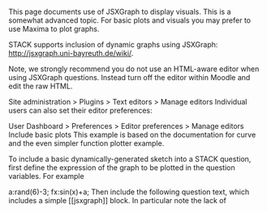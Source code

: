 This page documents use of JSXGraph to display visuals. This is a somewhat advanced topic. For basic plots and visuals you may prefer to use Maxima to plot graphs.

STACK supports inclusion of dynamic graphs using JSXGraph: http://jsxgraph.uni-bayreuth.de/wiki/.

Note, we strongly recommend you do not use an HTML-aware editor when using JSXGraph questions. Instead turn off the editor within Moodle and edit the raw HTML.

Site administration > Plugins > Text editors > Manage editors
Individual users can also set their editor preferences:

User Dashboard > Preferences > Editor preferences > Manage editors
Include basic plots
This example is based on the documentation for curve and the even simpler function plotter example.

To include a basic dynamically-generated sketch into a STACK question, first define the expression of the graph to be plotted in the question variables. For example

a:rand(6)-3;
fx:sin(x)+a;
Then include the following question text, which includes a simple [[jsxgraph]] block. In particular note the lack of <script> tags which you might expect to include.

<p>Type in an algebraic expression which has the graph shown below.</p>
[[jsxgraph]]
  /* boundingbox:[left, top, right, bottom] */
  var board = JXG.JSXGraph.initBoard(divid, {boundingbox: [-10, 5, 10, -5], axis: true, showCopyright: false});
  var f = board.jc.snippet('{#fx#}', true, 'x', true);
  board.create('functiongraph', [f,-10,10]);
[[/jsxgraph]]
<p>\(f(x)=\) [[input:ans1]] [[validation:ans1]]</p>
Note the code board.jc.snippet('{#fx#}', true, 'x', true); which turns a reasonable expression for a function into the JavaScript function. You cannot just plot the functiongraph on its own.

To make a working question, you will then need to add in fx as the model answer to input ans1, a question note (e.g. \({@fx@}\)) and an appropriate potential response tree.

Block options
You can control the size of the JSXGraph board with the width and height options. E.g.

[[jsxgraph width="200px" height="200px"]]
The option aspect-ratio combined with the ability to use relative dimensions allows for graphs to resize and maintain its shape if the viewport changes. When using aspect-ratio it is necessary to define one and only one of the above lengths.

[[jsxgraph width="80%" aspect-ratio="3/2"]]
If no size is defined the default is to have width="500px" height="400px" and these are also the dimensions used if values are missing and no aspect-ratio has been defined.

Automatic identifier for the div-element
As initialisation of the JSXGraph board requires you to give it a reference to the div-element that will contain the graph you will need to know what that id is. With the JSXGraph-block that identifier is present in a variable named divid. Since, 4.3.3 we also provide that same identifier in a variable named BOARDID to match the behaviour of the JSXGraph Moodle filter. We generate that identifier automatically to allow one to have multiple plots even multiple copies of the same question on the same page without anyone having to worry about accidental identifier clashing.

Interactive elements
In this example define the question variables as

fx:int(expand((x-1)*(x+1)*(x-2)),x);
This question contains an interactive sliding element.

<p>A graph, together with the tangent line and its slope, are shown below.  Find an algebraic expression for the graph shown below.</p>
[[jsxgraph]]
  /* boundingbox:[left, top, right, bottom] */
  var board = JXG.JSXGraph.initBoard(divid, {boundingbox: [-5, 10, 5, -10], axis: true, showCopyright: false});
  var f = board.jc.snippet('{#fx#}', true, 'x', true);
  var curve = board.create('functiongraph', [f,-10,10], {strokeWidth:2});
  var dcurve = board.create('functiongraph', [JXG.Math.Numerics.D(f),-10,10], {strokeColor:'#ff0000', strokeWidth:1, dash:2});
  var p = board.create('glider',[1,0,curve], {name:'Drag me'});
  board.create('tangent',[p], {name:'Drag me'});
  var q = board.create('point', [function(){return p.X();}, function(){return JXG.Math.Numerics.D(f)(p.X());} ], {withLabel:false});
  board.unsuspendUpdate();
[[/jsxgraph]]
<p>\(f(x)=\) [[input:ans1]] [[validation:ans1]]</p>
In this example the student can interact with a dynamic diagram to help them understand what is going on.

An example with a slider
In this example we provide a simple slider. Notice in this example we use the JavaScript notation a**x for ax
 and not Maxima's a^x.

[[jsxgraph]]
  /* boundingbox:[left, top, right, bottom] */
  var board = JXG.JSXGraph.initBoard(divid, {boundingbox: [-5, 10, 5, -10], axis: true, showCopyright: false});
  var a = board.create('slider',[[-3,6],[2,6],[0,2,6]],{name:'a'});
  var curve = board.create('functiongraph', [function(x) {return a.Value()**x}], {strokeWidth:2});
  board.unsuspendUpdate();
[[/jsxgraph]]
General considerations when building interactive graphs
In general you should pay attention on how your graph reacts to the student returning to the page/question later. For example, will your graph reset to display the original situation or will it at least move all movable things to the positions the student last left them? If the student can do things that are not actually considered as part of the answer, e.g. zoom out or pan the view, do you also remember those actions? If your graph is not used for inputting answers then this is not a major issue but if it is then you will need to solve this issue. Basically, storing the state of the interactive graph is a key thing that the author of that graph needs to deal with.

The basic structure of such graph logic is as follows:

Load existing state or if not found initialise with defaults.
Draw the graph based on that state.
Attach listeners to everything that can be changed in the graph and store those changes into the state in those listeners.
The simplest solution for storing state is to add a string type input field to the question.

Create and hide an input with CSS, e.g. <p style="display:none">[[input:stateStore]] [[validation:stateStore]]</p> (but probably not while you develop the question!)
Make the input a "string" type.
Turn off the validation ("Show the validation") and verification ("Student must verify") of the input field.
Use the extra option hideanswer to make sure the teacher's answer is not shown to students.
That input field should not be connected to any PRTs.
You can use the syntax hint feature to pass in a default value but only if that is not parametric (currently the syntax hint is not CASText: see the todo list).
It is possible to store state in other input types, but this input will therefore be subject to validation. E.g. you could use an algebraic input to store a number but you probably then need to allow floats.

You can use that input field to store the state of the graph as a string, for example as a JSON-encoded structure. For example, assuming the name of the String input is named stateStore, we can store the position of a point as follows:

[[jsxgraph input-ref-stateStore="stateRef"]]
  /* Note that the input-ref-X attribute above will store the element identifier of the input X in
     a variable named in the attribute, you can have multiple references to multiple inputs. */

  /* Create a normal board. */
  var board = JXG.JSXGraph.initBoard(divid, {axis: true, showCopyright: false});

  /* State represented as a JS-object, first define default then try loading the stored values. */
  var state = {'x':4, 'y':3};
  var stateInput = document.getElementById(stateRef);
  if (stateInput.value && stateInput.value != '') {
    state = JSON.parse(stateInput.value);
  }

  /* Then make the graph represent the state */
  var p = board.create('point',[state['x'],state['y']]);

  /* And finally the most important thing, update the stored state when things change. */
  p.on('drag', function() {
    var newState = {'x':p.X(), 'y':p.Y()};
    /* Encode the state as JSON for storage and store it */
    stateInput.value = JSON.stringify(newState);
    /* Since the STACK-JS system one needs to also remember to tell others
       about the changed value. Do this by dispatching an event. */
    stateInput.dispatchEvent(new Event('change'));
  });
[[/jsxgraph]]
Note, in the above example in [[jsxgraph input-ref-stateStore="stateRef"]] the stateStore part of this tag directly relates to, and must match, the name of the input.

In that trivial example you only have one point that you can drag around but the position of that point will be stored and it will be where you left it when you return to the page. However, the position has been stored in a String encoded in JSON format and cannot directly be used in STACK-side logic. The JSON format is however very handy if you create objects to store dynamically and want to represent things of more complex nature, but in this example we could have just as well have had two separate Numeric inputs storing just the raw 'x' and 'y' coordinates separately as raw numbers and in that case we could have used them directly in STACK's grading logic.

If needed, JSON is not impossible to parse in STACK, but it is not easy (as in JavaScript) because Maxima has no map data-structures and is not object oriented. In any case, the JSON string generated in the previous example would look like this:

stateStore:"{\"x\":4,\"y\":3}";
To parse and manipulate it you can use STACK's custom JSON parsing functions:

tmp:stackjson_parse(stateStore); /* This returns a STACK-map: ["stack_map", ["x", 4], ["y", 3]] */
x:stackmap_get(tmp,"x");         /* 4 */
y:stackmap_get(tmp,"y");         /* 3 */
tmp:stackmap_set(tmp,"z",x*y);   /* ["stack_map", ["x", 4], ["y", 3], ["z", 12]] */
json:stackjson_stringify(tmp);   /* "{\"x\":4,\"y\":3,\"z\":12}" */
Convenience tools for building graphs
The previous section covered the general case of storing the state of the graph and acting on it. Typically, you only need to handle a few points and maybe some sliders and for this task we provide ready-made functions that bind those primitive objects to STACK input fields. As these binding functions only deal with singular sliders and points they will also use simpler forms of passing around the values.

The example in the previous section about moving the point around and storing the points position as an JSON object can be redone with the convenience functions in much simpler form. The only major differences being that the value is stored as a raw list of float values, and the input field should not be of the String type instead we can store it as Algebraic input and directly access the values, just make sure you allow float values in that input.

[[jsxgraph input-ref-stateStore="stateRef"]]
  /* Create a board like normal. */
  var board = JXG.JSXGraph.initBoard(divid, {axis: true, showCopyright: false});

  /* Create a point, its initial position will be the default position if no state is present. */
  var p = board.create('point', [4, 3]);

  /* Bind it to the input and state stored in it. */
  stack_jxg.bind_point(stateRef, p);
[[/jsxgraph]]
For sliders you use the function stack_jxg.bind_slider(inputRef, slider) and it stores the sliders value as a raw float. Sliders will however require that you call board.update() after binding to them, otherwise the graph may not display the stored state after reload.

You should check the sample questions about JSXGraph binding for examples of these functions in action.

Starting from version 4.3 there are three functions for dealing with pairs of points. Basically, if you want to represent vectors, lines or circles or anything that can be defined with just two points. stack_jxg.bind_point_dual(inputRef, point1, point2) will store the positions of the points into a single input as a list of lists, stack_jxg.bind_point_relative(inputRef, point1, point2) will also generate a list but in it the second point is represented relative to the first, and finally stack_jxg.bind_point_direction(inputRef, point1, point2) will provide the first point as coordinates and the second point as an angle and distance from the first.

Starting from 4.4 there is only one new bind function stack_jxg.bind_list_of(inputRef, list) which takes a list of points and/or sliders and stores it into a single input. It only works if the size or order of the list does not change during page loads, however the list can change its shape for variants of the question. The primary use target for this are the vertices of polygons, but one can probably come up with something else as well, it does work as a quick and dirty way of storing the whole graph state if the graph can be defined just by points and sliders.

There are also two new functions related to dealing with groups of objects and matching inputs. For situations where the answer consists of multiple elements and it is possible that not all get moved one can use stack_jxg.define_group(list) which takes a list of points and/or sliders and makes it so that touching any one of them will trigger them all to be considered as touched and thus generates inputs. There is also stack_jxg.starts_moved(object) which takes a point or a slider and marks it as touched from the start, this may be of use if the graph is an optional part and the actual grading depends of other parts or if one wants to use PRT feedback as a way for describing the status of the graph and needs the objects to be transferred onto the CAS side without interaction from the student.

Convenience tools for generating lists of values.
If you want to output a list of values without Maxima's normal bracket symbols you can use

stack_disp_comma_separate([a,b,sin(pi)]);
This function turns a list into a string representation of its arguments, without braces. Internally, it applies string to the list of values (not TeX!). However, you might still get things like %pi in the output.

You can use this with mathematical input: {@stack_disp_comma_separate([a,b,sin(pi)])@} and you will get the result a, b, sin(%pi/7) (without the string quotes) because when a Maxima variable is a string we strip off the outside quotes and don't typeset this in maths mode.

Discrete mathematics and graph theory.
A graph can be displayed with JSXGraph, see discrete mathematics for examples.

Custom binding
In the event that you wish to bind a JSXGraph object that is not a point or a slider (or a group of these), you can build your own binding function using stack_jxg.custom_bind(inputRef, serializer, deserializer, [object(s)]). The serializer function is used to generate the value for the input. The deserializer is used to extract the value in the input and subsequently update the state of the JSXGraph.

One use case of this could be tying together a STACK [[input]] with an Input object in JSXGraph. This is probably a rare use case, but one could imagine a scenario where it it useful to have an input box in the graph, such as labelling a probability tree diagram, or wanting a draggable input box for some reason. In any case, this is a particularly simple example of using the custom_bind() function, shown below.

<p>Enter \(\sin(x)\)</p>
<span hidden="">[[input:ans1]]</span><span>[[validation:ans1]]</span><br>
[[jsxgraph width="200px" height="100px" input-ref-ans1="ans1Ref"]]
    let board = JXG.JSXGraph.initBoard(divid, {
      boundingbox: [-1,1,1,-1], axis: false
    });
    let inputBox = board.create('input',[0,0,'',''],{}); /*Create input box we want to bind to the STACK input*/

    /* We want to create our own binding function using custom_bind as a base.
       Our function, inputBinder, will take the reference to the STACK input and the object we want to bind to it as inputs.
       The serializer function doesn't take any inputs, but will refer to the object given to inputBinder directly.
       The deserializer function takes exactly one input: the data with which it will update the graph.
       Lastly, we run the custom_bind function. */

    let inputBinder = function(inputRef, object) {
        let serializer = function() {return object.Value()} /*Simply returns the value in the inputBox*/
        let deserializer = function(data) {object.set(data)} /*Given some data, put this data into the inputBox*/
        stack_jxg.custom_bind(inputRef, serializer, deserializer, [object])
    }

    /* Now we run the function */
    inputBinder(ans1Ref, inputBox)
[[/jsxgraph]]
In most cases the serializer and deserializer functions will be a bit more complicated, and will probably need to use functions like JSON.stringify or JSON.parse as in the earlier examples on this page.

Sometimes you may wish to bind a STACK input to something in the JSXGraph IFRAME that isn't an object, in which case the stack_jxg.custom_bind will not work. One example of this would be asking students to identify or shade in a certain region in a graph, such as part of a Venn diagram, identifying the region of integration for an iterated integral, or showing that (for example), two sixths is equal to one third. In this case, you will need to write the binding more explicitly, using the steps listed above as a framework. An example is given below, in which we ask the student to "shade" in one third of a circle divided into six equal segments.

Let us first assume that we will hard-code this question to always ask students to shade in one third of a circle divided into sixths. This is not too difficult to generalise, and it keeps the code clean. Then let us define a model answer as the list:

ta: [1,1,0,0,0,0];
We interpret this as two of the six sectors in our eventual graph being shaded, and four of them being unshaded, with 1 representing on and 0 representing off. Our student input, ans1, will then be a normal algebraic input.

Now we can create the question text. Firstly, we state the instructions for the student and create the board and associated objects.

<p>Shade some regions of the diagram below so that it represents the fraction \(\dfrac{1}{3}\). Click a region to shade it, and click a second time to un-shade it if needed.</p>
[[jsxgraph width="500px" height="500px" input-ref-ans1="ans1Ref"]]
    var board = JXG.JSXGraph.initBoard(divid, {
        boundingbox: [-1.2,1.2,1.2,-1.2], axis: false,
        showNavigation: false, showCopyright: false});

    var plotColours = ["#1f77b4", "#ff7f0e"];
    var numSectors = 6;

    var origin = board.create('point',[0,0],{visible:false}); /* This will be referenced multiple times as we create the sectors */

    var points = [];
    var sectors = [];

    /* Create 7 points (doubling up the start and end) and then between each pair of adjacent points, define a sector. */

    var sectorAttr = {strokeColor:plotColours[0],strokeOpacity:0.5,strokeWidth: 2,fillColor:plotColours[1],fillOpacity:0, highlight: false}
    for(let ii=0;ii<numSectors+1;ii++) {
        points[ii] = board.create('point',[Math.cos(ii*2*Math.PI / numSectors),Math.sin(ii*2*Math.PI / numSectors)],{visible:false});
        if (ii>0) {
            sectors[ii-1] = board.create('sector',[origin,points[ii-1],points[ii]],sectorAttr);
        }
    }
Now that the graph has been drawn, we need to initialise the shading based on existing student input. This means that if a student has given an answer and then refreshed the page, the graph should show the correct sectors shaded or unshaded based on that answer.

var shading = [0,0,0,0,0,0];
var shadingInput = document.getElementById(ans1Ref);
if (shadingInput.value && shadingInput.value != '') { /* If the student has given an input and it is not an empty string: */
    shading = JSON.parse(shadingInput.value) /* Over-write the current shading array with the student input */
    for (var ii=0;ii<numSectors;ii++) { /* and then update the shading to match. */
        sectors[ii].setAttribute({fillOpacity:0.3*shading[ii]})
    }
}
The graph should now have the appropriate shading applied. We have completed the first two out of three steps as outlined above. To accomplish the last step we will write three functions; one that will return the coordinates of a location that is clicked, another that will update the graph given those coordinates, and a third that will listen to a click event and then run these functions.

/* The below code is adapted from an example found at https://jsxgraph.org/wiki/index.php/Browser_event_and_coordinates */

var getMouseCoords = function(e, i) {
    var cPos = board.getCoordsTopLeftCorner(e, i),
        absPos = JXG.getPosition(e, i),
        dx = absPos[0]-cPos[0],
        dy = absPos[1]-cPos[1];

    var coords = new JXG.Coords(JXG.COORDS_BY_SCREEN, [dx, dy], board);
    return [coords.usrCoords[1], coords.usrCoords[2]]
};

var shadeSectors = function(x,y) { /* Given a coordinate pair x,y */
    var r = Math.sqrt(x**2 + y**2); /* convert to polar form r,angle */
    var angle = Math.atan2(y,x);
    if (angle<0) {angle = angle + 2*Math.PI} /* Ensure argument is from 0 to 2π */

    if (r<1) { /* If inside the unit circle */
        var whichSector = Math.floor(angle*numSectors/(2*Math.PI)); /* read which sextant the coordinates are in */
        shading[whichSector] = 1 - shading[whichSector]
        sectors[whichSector].setAttribute({fillOpacity:0.3*shading[whichSector]})

        shadingInput.value = JSON.stringify(shading); /* Update the input value */
        shadingInput.dispatchEvent(new Event('change')); /* Tell the STACK input outside the JSXGraph to look for this updated value */
    }
}

var onClick = function(e) {
    var [x, y] = getMouseCoords(e, 0);
    shadeSectors(x,y)
}

board.on('down',onClick);
[[/jsxgraph]]
Finally, we finish the question by adding the appropriate answer box inside a hidden div (as well as setting "Student must verify" to No).

<div hidden="">[[input:ans1]] [[validation:ans1]]</div>
The student's input, ans1, is now exactly a Maxima list of ones and zeros, and to mark the students answer we could check that apply("+",ans1) is exactly equal to 2.

A catalogue of plots
The following CASText gives representative examples of the height, width and aspect ratio options supported by STACK's jsxgraph block Cut and paste it into the CASchat script.

Default options
[[jsxgraph]]
  /* boundingbox:[left, top, right, bottom] */
  var board = JXG.JSXGraph.initBoard(divid, {boundingbox: [-3, 1, 3, -1], axis: true, showCopyright: false});
  var f = board.jc.snippet('sin(x^2)', true, 'x', true);
  board.create('functiongraph', [f,-3,3]);
[[/jsxgraph]]

Absolute units
[[jsxgraph height='100px' width='200px']]
  /* boundingbox:[left, top, right, bottom] */
  var board = JXG.JSXGraph.initBoard(divid, {boundingbox: [-3, 1, 3, -1], axis: true, showCopyright: false});
  var f = board.jc.snippet('sin(x^2)', true, 'x', true);
  board.create('functiongraph', [f,-3,3]);
[[/jsxgraph]]

Relative units: 50% width, default height
[[jsxgraph width='50%']]
  /* boundingbox:[left, top, right, bottom] */
  var board = JXG.JSXGraph.initBoard(divid, {boundingbox: [-3, 1, 3, -1], axis: true, showCopyright: false});
  var f = board.jc.snippet('sin(x^2)', true, 'x', true);
  board.create('functiongraph', [f,-3,3]);
[[/jsxgraph]]

Relative units: 50% width, 50% height (use vh for relative height: todo why?!)
[[jsxgraph width='50%' height='50vh']]
  /* boundingbox:[left, top, right, bottom] */
  var board = JXG.JSXGraph.initBoard(divid, {boundingbox: [-3, 1, 3, -1], axis: true, showCopyright: false});
  var f = board.jc.snippet('sin(x^2)', true, 'x', true);
  board.create('functiongraph', [f,-3,3]);
[[/jsxgraph]]

Absolute and relative: 300px width, 50% height
[[jsxgraph width='300px' height='50vh']]
  /* boundingbox:[left, top, right, bottom] */
  var board = JXG.JSXGraph.initBoard(divid, {boundingbox: [-3, 1, 3, -1], axis: true, showCopyright: false});
  var f = board.jc.snippet('sin(x^2)', true, 'x', true);
  board.create('functiongraph', [f,-3,3]);
[[/jsxgraph]]

Relative and absolute: 50% width, 300px height
[[jsxgraph width='50%' height='300px']]
  /* boundingbox:[left, top, right, bottom] */
  var board = JXG.JSXGraph.initBoard(divid, {boundingbox: [-3, 1, 3, -1], axis: true, showCopyright: false});
  var f = board.jc.snippet('sin(x^2)', true, 'x', true);
  board.create('functiongraph', [f,-3,3]);
[[/jsxgraph]]

Aspect ratio, and absolute width
[[jsxgraph width='300px' aspect-ratio='1']]
  /* boundingbox:[left, top, right, bottom] */
  var board = JXG.JSXGraph.initBoard(divid, {boundingbox: [-3, 1, 3, -1], axis: true, showCopyright: false});
  var f = board.jc.snippet('sin(x^2)', true, 'x', true);
  board.create('functiongraph', [f,-3,3]);
[[/jsxgraph]]

Aspect ratio of 3, and absolute width
[[jsxgraph width='300px' aspect-ratio='3']]
  /* boundingbox:[left, top, right, bottom] */
  var board = JXG.JSXGraph.initBoard(divid, {boundingbox: [-3, 1, 3, -1], axis: true, showCopyright: false});
  var f = board.jc.snippet('sin(x^2)', true, 'x', true);
  board.create('functiongraph', [f,-3,3]);
[[/jsxgraph]]

Aspect ratio of 3, and relative width
[[jsxgraph width='50%' aspect-ratio='3']]
  /* boundingbox:[left, top, right, bottom] */
  var board = JXG.JSXGraph.initBoard(divid, {boundingbox: [-3, 1, 3, -1], axis: true, showCopyright: false});
  var f = board.jc.snippet('sin(x^2)', true, 'x', true);
  board.create('functiongraph', [f,-3,3]);
[[/jsxgraph]]

Aspect ratio and absolute height
[[jsxgraph height='500px' aspect-ratio='1']]
  /* boundingbox:[left, top, right, bottom] */
  var board = JXG.JSXGraph.initBoard(divid, {boundingbox: [-3, 1, 3, -1], axis: true, showCopyright: false});
  var f = board.jc.snippet('sin(x^2)', true, 'x', true);
  board.create('functiongraph', [f,-3,3]);
[[/jsxgraph]]

Aspect ratio of 3 and absolute height
[[jsxgraph height='500px' aspect-ratio='3']]
  /* boundingbox:[left, top, right, bottom] */
  var board = JXG.JSXGraph.initBoard(divid, {boundingbox: [-3, 1, 3, -1], axis: true, showCopyright: false});
  var f = board.jc.snippet('sin(x^2)', true, 'x', true);
  board.create('functiongraph', [f,-3,3]);
[[/jsxgraph]]

Aspect ratio of 3 and relative height
[[jsxgraph height='50vh' aspect-ratio='3']]
  /* boundingbox:[left, top, right, bottom] */
  var board = JXG.JSXGraph.initBoard(divid, {boundingbox: [-3, 1, 3, -1], axis: true, showCopyright: false});
  var f = board.jc.snippet('sin(x^2)', true, 'x', true);
  board.create('functiongraph', [f,-3,3]);
[[/jsxgraph]]
Reacting to feedback from the STACK question in JSXGraph
In some situations, it can be quite useful to change the graph state based on the feedback that students get displayed after submitting the task.

With STACK-JS, JSXGraph is contained inside an IFRAME and thus can not directly access DOM elements from the STACK question. So if you want to check whether some feedback is present in the STACK question, you have to use the function stack_js.get_content(id) from the stack_js namespace. The functions from this namespace can be called in the JavaScript code inside the JSXGraph block just like the binding functions from the stack_jxg namespace.

The following steps should be taken to react to feedback inside of the JSXGraph applet:

Include an empty span with a unique identifier inside the feedback of a PRT node, so that JSXGraph can look for that element
Call the function stack_js.get_content(id) with the id of the span you placed inside your feedback in the JSXGraph code. As this function is async and returns a promise for the content, make sure to write your code for changing the graph state inside a chained .then().
A common use case for this could be that you want to make a point fixed so that the user can not drag it anymore after he submitted the question and received a certain feedback. A minimal example for this would then look like this:

In one of your PRTs, you place an empty span with an id like for example feedback-1

[[jsxgraph]]

// A sample board
var board = JXG.JSXGraph.initBoard(divid, {boundingbox: [-5, 5, 5, -5], axis: true, showCopyright: false});

// Create a point for demo purpose
var a = board.create('point',[1,2],{name:'a'});

// Here we check if there is a certain feedback span present in the STACK question  
stack_js.get_content('feedback-1').then((content) => {

if (content !== null) {
// As the content is not null this means the span is present so feedback is displayed and we can react to it here
a.setAttribute({ fixed: true, highlight: false});
}

});

[[/jsxgraph]]
The function stack_js.get_content(id) looks for an element in the DOM of the parent document and returns a promise that will resolve to the content of that element. If the content is not null, that means it found the element somewhere in the question. As this operation is async, you will always have to use a callback using .then().

If you want to know more about STACK-JS and the functions provided for interacting with the STACK question content (change inputs, switch content, toggle the visibility of content), then you can have a look at STACK-JS.
